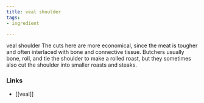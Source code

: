 ```yaml
---
title: veal shoulder
tags:
- ingredient

---
```

veal shoulder The cuts here are more economical, since the meat is tougher and often interlaced with bone and connective tissue. Butchers usually bone, roll, and tie the shoulder to make a rolled roast, but they sometimes also cut the shoulder into smaller roasts and steaks.

### Links

* [[veal]]
